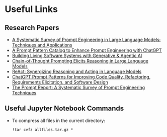 # Useful Links

## Research Papers

- [A Systematic Survey of Prompt Engineering in Large Language Models: Techniques and Applications](https://arxiv.org/abs/2402.07927)
- [A Prompt Pattern Catalog to Enhance Prompt Engineering with ChatGPT](https://arxiv.org/abs/2302.11382)
- [Building Living Software Systems with Generative & Agentic AI](https://arxiv.org/abs/2408.01768)
- [Chain-of-Thought Prompting Elicits Reasoning in Large Language Models](https://arxiv.org/abs/2201.11903)
- [ReAct: Synergizing Reasoning and Acting in Language Models](https://arxiv.org/abs/2210.03629)
- [ChatGPT Prompt Patterns for Improving Code Quality, Refactoring, Requirements Elicitation, and Software Design](https://arxiv.org/abs/2303.07839)
- [The Prompt Report: A Systematic Survey of Prompt Engineering Techniques](https://arxiv.org/abs/2406.06608)

## Useful Jupyter Notebook Commands

- To compress all files in the current directory:
  ```
  !tar cvfz allfiles.tar.gz *
  ```
